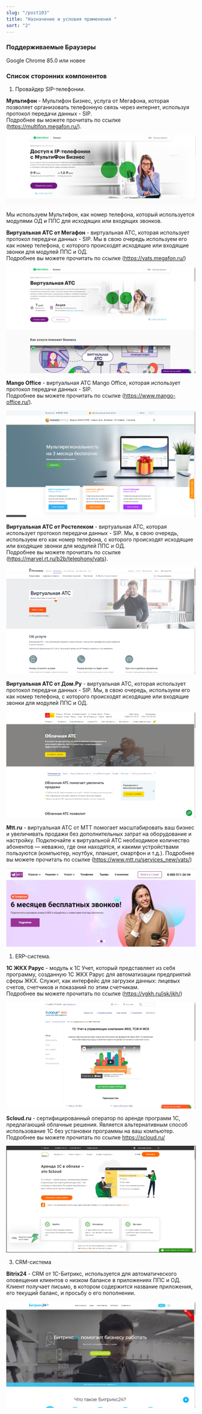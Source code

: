 ```yaml
---
slug: "/post103"
title: "Назначение и условия применения "
sort: "2"
---
```


### Поддерживаемые Браузеры

Google Chrome 85.0 или новее

### Список сторонних компонентов

1. Провайдер SIP-телефонии.

**Мультифон** - Мультифон Бизнес, услуга от Мегафона, которая позволяет организовать телефонную связь через интернет, используя протокол передачи данных - SIP.  
Подробнее вы можете прочитать по ссылке  (https://multifon.megafon.ru/).

![Картинка](./images/about_megafon.png "Страница Мультифон Бизнес от Мегафон")

Мы используем Мультифон, как номер телефона, который используется модулями ОД и ППС для исходящих или входящих звонков.  

**Виртуальная АТС от Мегафон** - виртуальная АТС, которая использует протокол передачи данных - SIP. Мы в свою очередь используем его как номер телефона, с которого происходят исходящие или  входящие звонки для модулей  ППС и ОД.  
Подробнее вы можете прочитать по ссылке  (https://vats.megafon.ru/)

![Картинка](./images/about_megafon_ats.png "Страница Виртуальная АТС от Мегафон")

**Mango Office** - виртуальная АТС Mango Office, которая использует протокол передачи данных - SIP.  
Подробнее вы можете прочитать по ссылке  (https://www.mango-office.ru/).

![Картинка](./images/about_mango_office.png "Страница Mango Office от Манго Телеком")

**Виртуальная АТС от Ростелеком** - виртуальная АТС, которая использует протокол передачи данных - SIP. Мы, в свою очередь, используем его как номер телефона, с которого происходят исходящие или  входящие звонки для модулей  ППС и ОД.  
Подробнее вы можете прочитать по ссылке (https://maryel.rt.ru/b2b/telephony/vats).

![Картинка](./images/about_rt_ats.png "Страница Виртуальная АТС от Ростелеком")

**Виртуальная АТС от Дом.Ру** - виртуальная АТС, которая использует протокол передачи данных - SIP. Мы, в свою очередь, используем его как номер телефона, с которого происходят исходящие или входящие звонки для модулей ППС и ОД.

![Картинка](./images/about_domru.png "Страница Виртуальная АТС от Дом.Ру")

**Mtt.ru** - виртуальная АТС от MTT помогает масштабировать ваш бизнес и увеличивать продажи без дополнительных затрат на оборудование и настройку. Подключайте к виртуальной АТС необходимое количество абонентов — неважно, где они находятся, и какими устройствами пользуются (компьютер, ноутбук, планшет, смартфон и т.д.).
Подробнее вы можете прочитать по ссылке (https://www.mtt.ru/services_new/vats/)

![Картинка](./images/mtt.jpg "Страница Виртуальная АТС от МТТ")


1. ERP-система.

**1C ЖКХ Рарус** - модуль к 1С Учет, который представляет из себя программу, созданную 1С ЖКХ Рарус для автоматизации предприятий сферы ЖКХ. Служит, как интерфейс для загрузки данных: лицевых счетов, счетчиков и показаний по этим счетчикам.  
Подробнее вы можете прочитать по ссылке (https://vgkh.ru/jsk/jkh/)

![Картинка](./images/about_rarus.png "Страница 1C ЖКХ Рарус")

**Scloud.ru** - сертифицированный оператор по аренде программ 1С, предлагающий облачные решения. Является альтернативным способ использование 1С без установки программы на ваш компьютер.  
Подробнее вы можете прочитать по ссылке https://scloud.ru/

![Картинка](./images/about_scloud.png "Страница Scloud.ru")

3. CRM-система

**Bitrix24** - CRM  от 1С-Битрикс, используется для автоматического оповещения клиентов о низком балансе в приложениях ППС и ОД. Клиент получает письмо, в котором содержится название приложения, его текущий баланс, и просьбу о его пополнении.

![Картинка](./images/about_bitrix.png "Страница Битрикс 24 от 1С-Битрикс")